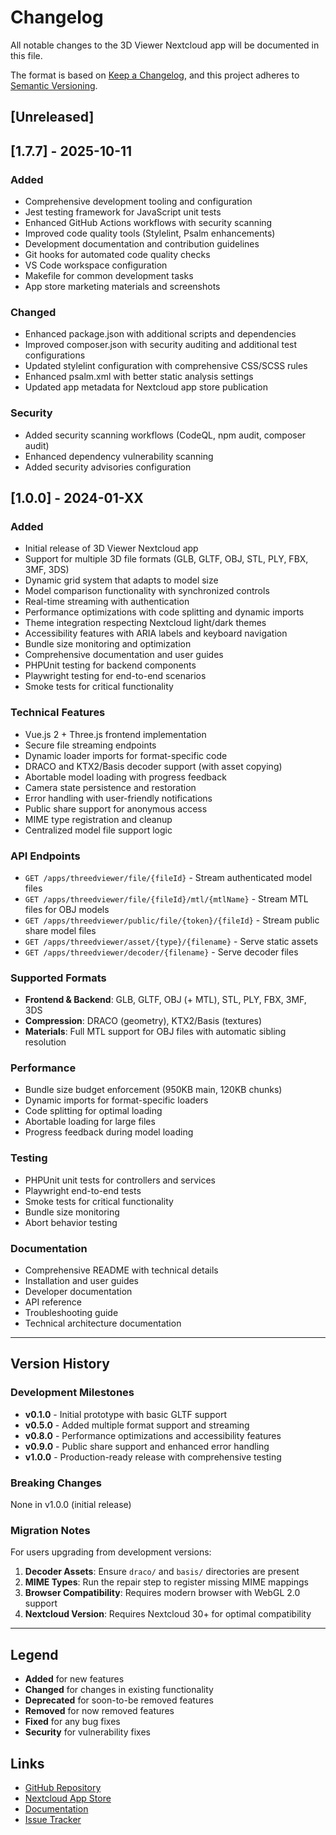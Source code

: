 # Changelog

All notable changes to the 3D Viewer Nextcloud app will be documented in this file.

The format is based on [Keep a Changelog](https://keepachangelog.com/en/1.0.0/),
and this project adheres to [Semantic Versioning](https://semver.org/spec/v2.0.0.html).

## [Unreleased]

## [1.7.7] - 2025-10-11

### Added
- Comprehensive development tooling and configuration
- Jest testing framework for JavaScript unit tests
- Enhanced GitHub Actions workflows with security scanning
- Improved code quality tools (Stylelint, Psalm enhancements)
- Development documentation and contribution guidelines
- Git hooks for automated code quality checks
- VS Code workspace configuration
- Makefile for common development tasks
- App store marketing materials and screenshots

### Changed
- Enhanced package.json with additional scripts and dependencies
- Improved composer.json with security auditing and additional test configurations
- Updated stylelint configuration with comprehensive CSS/SCSS rules
- Enhanced psalm.xml with better static analysis settings
- Updated app metadata for Nextcloud app store publication

### Security
- Added security scanning workflows (CodeQL, npm audit, composer audit)
- Enhanced dependency vulnerability scanning
- Added security advisories configuration

## [1.0.0] - 2024-01-XX

### Added
- Initial release of 3D Viewer Nextcloud app
- Support for multiple 3D file formats (GLB, GLTF, OBJ, STL, PLY, FBX, 3MF, 3DS)
- Dynamic grid system that adapts to model size
- Model comparison functionality with synchronized controls
- Real-time streaming with authentication
- Performance optimizations with code splitting and dynamic imports
- Theme integration respecting Nextcloud light/dark themes
- Accessibility features with ARIA labels and keyboard navigation
- Bundle size monitoring and optimization
- Comprehensive documentation and user guides
- PHPUnit testing for backend components
- Playwright testing for end-to-end scenarios
- Smoke tests for critical functionality

### Technical Features
- Vue.js 2 + Three.js frontend implementation
- Secure file streaming endpoints
- Dynamic loader imports for format-specific code
- DRACO and KTX2/Basis decoder support (with asset copying)
- Abortable model loading with progress feedback
- Camera state persistence and restoration
- Error handling with user-friendly notifications
- Public share support for anonymous access
- MIME type registration and cleanup
- Centralized model file support logic

### API Endpoints
- `GET /apps/threedviewer/file/{fileId}` - Stream authenticated model files
- `GET /apps/threedviewer/file/{fileId}/mtl/{mtlName}` - Stream MTL files for OBJ models
- `GET /apps/threedviewer/public/file/{token}/{fileId}` - Stream public share model files
- `GET /apps/threedviewer/asset/{type}/{filename}` - Serve static assets
- `GET /apps/threedviewer/decoder/{filename}` - Serve decoder files

### Supported Formats
- **Frontend & Backend**: GLB, GLTF, OBJ (+ MTL), STL, PLY, FBX, 3MF, 3DS
- **Compression**: DRACO (geometry), KTX2/Basis (textures)
- **Materials**: Full MTL support for OBJ files with automatic sibling resolution

### Performance
- Bundle size budget enforcement (950KB main, 120KB chunks)
- Dynamic imports for format-specific loaders
- Code splitting for optimal loading
- Abortable loading for large files
- Progress feedback during model loading

### Testing
- PHPUnit unit tests for controllers and services
- Playwright end-to-end tests
- Smoke tests for critical functionality
- Bundle size monitoring
- Abort behavior testing

### Documentation
- Comprehensive README with technical details
- Installation and user guides
- Developer documentation
- API reference
- Troubleshooting guide
- Technical architecture documentation

---

## Version History

### Development Milestones

- **v0.1.0** - Initial prototype with basic GLTF support
- **v0.5.0** - Added multiple format support and streaming
- **v0.8.0** - Performance optimizations and accessibility features
- **v0.9.0** - Public share support and enhanced error handling
- **v1.0.0** - Production-ready release with comprehensive testing

### Breaking Changes

None in v1.0.0 (initial release)

### Migration Notes

For users upgrading from development versions:

1. **Decoder Assets**: Ensure `draco/` and `basis/` directories are present
2. **MIME Types**: Run the repair step to register missing MIME mappings
3. **Browser Compatibility**: Requires modern browser with WebGL 2.0 support
4. **Nextcloud Version**: Requires Nextcloud 30+ for optimal compatibility

---

## Legend

- **Added** for new features
- **Changed** for changes in existing functionality
- **Deprecated** for soon-to-be removed features
- **Removed** for now removed features
- **Fixed** for any bug fixes
- **Security** for vulnerability fixes

## Links

- [GitHub Repository](https://github.com/your-username/3Dviewer-Nextcloud)
- [Nextcloud App Store](https://apps.nextcloud.com/apps/threedviewer)
- [Documentation](docs/)
- [Issue Tracker](https://github.com/your-username/3Dviewer-Nextcloud/issues)